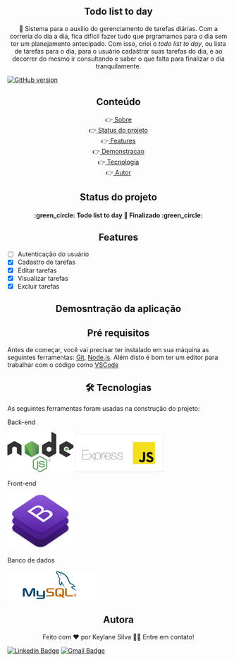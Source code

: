 <h2 align="center"> Todo list to day </h2>

<p align="center" id="sobre">🚩 Sistema para o auxilio do gerenciamento de tarefas diárias. Com a correria do dia a dia, fica difícil fazer tudo que prgramamos para o dia sem ter um planejamento antecipado. Com isso, criei o <i>todo list to day</i>, ou lista de tarefas para o dia, para o usuário cadastrar suas tarefas do dia, e ao decorrer do mesmo ir consultando e saber o que falta para finalizar o dia tranquilamente.</p>

[![GitHub version](https://badge.fury.io/gh/Naereen%2FStrapDown.js.svg)](https://github.com/Naereen/StrapDown.js)

<h2 align="center" id="tabela-conteudo"> Conteúdo </h2>

<p align="center">
	 👉<a href="#sobre"> Sobre</a> <br>
 	 👉<a href="#status"> Status do projeto</a><br>
 	 👉<a href="#features"> Features</a><br>
 	 👉<a href="#demonstracao"> Demonstracao</a><br>
 	 👉<a href="#tecnologias"> Tecnologia</a><br>
 	 👉<a href="#autor"> Autor</a>
</p>

<h2 align="center"> Status do projeto </h2>

<h4  id="status" align="center"> 
	:green_circle:  Todo list to day 🚀 Finalizado :green_circle:

</h4>

<h2 align="center" id="features"> Features </h2>

- [ ] Autenticação do usuário
- [x] Cadastro de tarefas
- [x] Editar tarefas
- [x] Visualizar tarefas
- [x] Excluir tarefas

<h2 align="center" id="demonstracao"> Demosntração da aplicação </h2>

<h2 align="center" id="pre-requisitos"> Pré requisitos </h2>


Antes de começar, você vai precisar ter instalado em sua máquina as seguintes ferramentas:
[Git](https://git-scm.com), [Node.js](https://nodejs.org/en/). 
Além disto é bom ter um editor para trabalhar com o código como [VSCode](https://code.visualstudio.com/)

<h2 align="center" id="tecnologias"> 🛠 Tecnologias </h2>

As seguintes ferramentas foram usadas na construção do projeto:

<p>Back-end</p>
<img src="public/img/nodejs.png" width="150px">
<img src="public/img/express.png" width="200px">


<p>Front-end</p>
<img src="public/img/bootstrap-stack.png" width="150px">

<p>Banco de dados</p>

<img src="public/img/mySQL1.png" width="200px">


<h2 align="center" id="features"> Autora </h2>

<p align="center">Feito com ❤️ por Keylane Silva 👋🏽 Entre em contato! </p>

[![Linkedin Badge](https://img.shields.io/badge/-Keylane-blue?style=flat-square&logo=Linkedin&logoColor=white&link=https://https://www.linkedin.com/in/keylane-silva-277737168/)](https://www.linkedin.com/in/keylane-silva-277737168/)
[![Gmail Badge](https://img.shields.io/badge/-keylanessilva07@gmail.com-c14438?style=flat-square&logo=Gmail&logoColor=white&link=mailto:keylanessilva07@gmail.com)](mailto:keylanessilva07@gmail.com)





